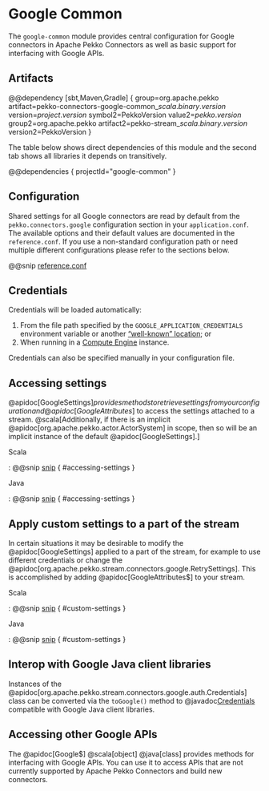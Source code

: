 # Google Common

The `google-common` module provides central configuration for Google connectors in Apache Pekko Connectors as well as basic support for interfacing with Google APIs.

## Artifacts

@@dependency [sbt,Maven,Gradle] {
group=org.apache.pekko
artifact=pekko-connectors-google-common_$scala.binary.version$
version=$project.version$
symbol2=PekkoVersion
value2=$pekko.version$
group2=org.apache.pekko
artifact2=pekko-stream_$scala.binary.version$
version2=PekkoVersion
}

The table below shows direct dependencies of this module and the second tab shows all libraries it depends on transitively.

@@dependencies { projectId="google-common" }

## Configuration

Shared settings for all Google connectors are read by default from the `pekko.connectors.google` configuration section in your `application.conf`.
The available options and their default values are documented in the `reference.conf`.
If you use a non-standard configuration path or need multiple different configurations please refer to the sections below.

@@snip [reference.conf](/google-common/src/main/resources/reference.conf)

## Credentials

Credentials will be loaded automatically:

1. From the file path specified by the `GOOGLE_APPLICATION_CREDENTIALS` environment variable or another [“well-known” location](https://medium.com/google-cloud/use-google-cloud-user-credentials-when-testing-containers-locally-acb57cd4e4da); or
2. When running in a [Compute Engine](https://cloud.google.com/compute) instance.

Credentials can also be specified manually in your configuration file.

## Accessing settings

@apidoc[GoogleSettings$] provides methods to retrieve settings from your configuration and @apidoc[GoogleAttributes$] to access the settings attached to a stream.
@scala[Additionally, if there is an implicit @apidoc[org.apache.pekko.actor.ActorSystem] in scope, then so will be an implicit instance of the default @apidoc[GoogleSettings].]

Scala

: @@snip [snip](/google-common/src/test/scala/docs/scaladsl/GoogleCommonDoc.scala) { #accessing-settings }

Java

: @@snip [snip](/google-common/src/test/java/docs/javadsl/GoogleCommonDoc.java) { #accessing-settings }

## Apply custom settings to a part of the stream

In certain situations it may be desirable to modify the @apidoc[GoogleSettings] applied to a part of the stream, for example to use different credentials or change the @apidoc[org.apache.pekko.stream.connectors.google.RetrySettings].
This is accomplished by adding @apidoc[GoogleAttributes$] to your stream.

Scala

: @@snip [snip](/google-common/src/test/scala/docs/scaladsl/GoogleCommonDoc.scala) { #custom-settings }

Java

: @@snip [snip](/google-common/src/test/java/docs/javadsl/GoogleCommonDoc.java) { #custom-settings }

## Interop with Google Java client libraries

Instances of the @apidoc[org.apache.pekko.stream.connectors.google.auth.Credentials] class can be converted via the `toGoogle()` method to @javadoc[Credentials](com.google.auth.Credentials) compatible with Google Java client libraries.

## Accessing other Google APIs

The @apidoc[Google$] @scala[object] @java[class] provides methods for interfacing with Google APIs.
You can use it to access APIs that are not currently supported by Apache Pekko Connectors and build new connectors.
